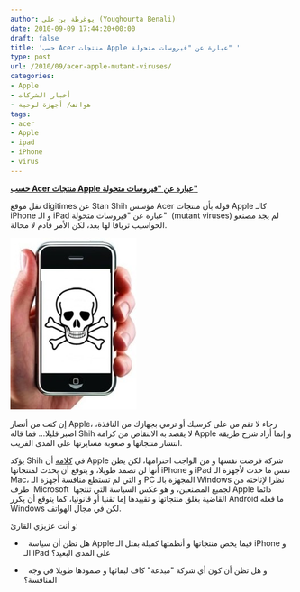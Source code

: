 ```yaml
---
author: يوغرطة بن علي (Youghourta Benali)
date: 2010-09-09 17:44:20+00:00
draft: false
title: 'حسب Acer منتجات Apple عبارة عن "فيروسات متحولة" '
type: post
url: /2010/09/acer-apple-mutant-viruses/
categories:
- Apple
- أخبار الشركات
- هواتف/ أجهزة لوحية
tags:
- acer
- Apple
- ipad
- iPhone
- virus
---
```


**[حسب Acer منتجات Apple عبارة عن "فيروسات متحولة"](https://www.it-scoop.com/2010/09/acer-apple-mutant-viruses/)**


نقل موقع digitimes عن Stan Shih مؤسس Acer قوله بأن منتجات Apple كالـ iPhone و الـ iPad عبارة عن "فيروسات متحولة"  (mutant viruses) لم يجد مصنعو الحواسيب ترياقا لها بعد، لكن الأمر قادم لا محالة.

[![](iphone-virus.jpg)
](https://www.it-scoop.com/2010/09/acer-apple-mutant-viruses/)

إن كنت من أنصار Apple، رجاء لا تقم من على كرسيك أو ترمي بجهازك من النافذة، اصبر قليلا... فما قاله Shih لا يقصد به الانتقاص من كرامة Apple و إنما أراد شرح طريقة انتشار منتجاتها و صعوبة مسايرتها على المدى القريب.

يؤكد Shih في [كلامه](http://www.digitimes.com/news/a20100909PD210.html) أن Apple شركة فرضت نفسها و من الواجب احترامها، لكن يظن أنها لن تصمد طويلا، و يتوقع أن يحدث لمنتجاتها iPhone و iPad نفس ما حدث لأجهزة الـ Mac، و التي لم تستطع منافسة أجهزة الـ PC المجهزة بالـ Windows نظرا لإتاحته من طرف  Microsoft  لجميع المصنعين، و هو عكس السياسة التي تنتجها Apple دائما القاضية بغلق منتجاتها و تقييدها إما تقنيا أو قانونيا، كما يتوقع أن يكرر Android ما فعله Windows لكن في مجال الهواتف.

و أنت عزيزي القارئ:

-   هل تظن أن سياسة Apple فيما يخص منتجاتها و أنظمتها كفيلة بقتل الـ iPhone و الـ iPad على المدى البعيد؟

-   و هل تظن أن كون أي شركة "مبدعة" كاف لبقائها و صمودها طويلا في وجه المنافسة؟
